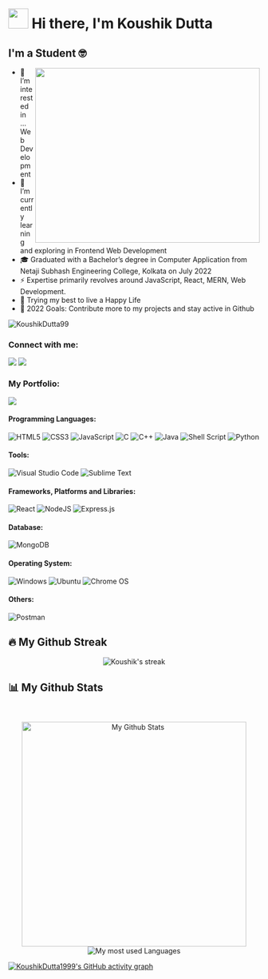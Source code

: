 # <img src="https://github.com/TheDudeThatCode/TheDudeThatCode/blob/master/Assets/Hi.gif" width="40px"> Hi there, I'm Koushik Dutta

## I'm a Student 🤓

<img align="right" height="350px" width="450px" src="https://raw.githubusercontent.com/abhisheknaiidu/abhisheknaiidu/master/code.gif"/>

- 👀 I’m interested in ... Web Development
- 🌱 I’m currently learning and exploring in Frontend Web Development
- 🎓 Graduated with a Bachelor’s degree in Computer Application from Netaji Subhash Engineering College, Kolkata on July 2022
- ⚡️  Expertise primarily revolves around JavaScript, React, MERN, Web Development.
- 🤞 Trying my best to live a Happy Life 
- 🥅 2022 Goals: Contribute more to my projects and stay active in Github

<p align="left"> <img src="https://komarev.com/ghpvc/?username=KoushikDutta99&label=Viewrs&color=0e75b6&style=flat" alt="KoushikDutta99" /> </p>

### Connect with me:

<a href="mailto:iamkoushik1999@gmail.com"><img src="https://img.shields.io/badge/Gmail-D14836?style=for-the-badge&logo=gmail&logoColor=white"></a>
<a href="https://linktr.ee/KoushikDutta1999"><img src="https://img.shields.io/badge/linktree-1de9b6?style=for-the-badge&logo=linktree&logoColor=white"></a>
<!---
<a href="https://www.linkedin.com/in/koushikdutta/"><img src="https://img.shields.io/badge/linkedin-%230077B5.svg?style=for-the-badge&logo=linkedin&logoColor=white"></a>
<a href="https://www.facebook.com/iamkoushikdutta/"><img src="https://img.shields.io/badge/Facebook-%231877F2.svg?style=for-the-badge&logo=Facebook&logoColor=white"></a>
<a href="https://twitter.com/iamkoushikdutta"><img src="https://img.shields.io/badge/iamkoushikdutta-%231DA1F2.svg?style=for-the-badge&logo=Twitter&logoColor=white"></a>
<a href="https://www.instagram.com/iamkoushik_dutta/"><img src="https://img.shields.io/badge/iamkoushik_dutta-%23E4405F.svg?style=for-the-badge&logo=Instagram&logoColor=white"></a>
<a href="https://discord.gg/aybTVjW4Hn"><img src="https://img.shields.io/badge/Koushik Dutta-%237289DA.svg?style=for-the-badge&logo=discord&logoColor=white"></a>
<a href="https://koushikdutta1999.wixsite.com/koushikdutta1999"><img src="https://img.shields.io/badge/wix-000?style=for-the-badge&logo=wix&logoColor=white"></a>
<br />
-->

### My Portfolio:

<a href="https://koushikdutta1999.github.io/Portfolio/"><img src="https://img.shields.io/badge/Portfolio-%23000000.svg?style=for-the-badge&logo=firefox&logoColor=#FF7139"></a>
<br />

#### Programming Languages:

![HTML5](https://img.shields.io/badge/html5-%23E34F26.svg?style=for-the-badge&logo=html5&logoColor=white)
![CSS3](https://img.shields.io/badge/css3-%231572B6.svg?style=for-the-badge&logo=css3&logoColor=white)
![JavaScript](https://img.shields.io/badge/javascript-%23323330.svg?style=for-the-badge&logo=javascript&logoColor=%23F7DF1E)
![C](https://img.shields.io/badge/c-%2300599C.svg?style=for-the-badge&logo=c&logoColor=white)
![C++](https://img.shields.io/badge/c++-%2300599C.svg?style=for-the-badge&logo=c%2B%2B&logoColor=white)
![Java](https://img.shields.io/badge/java-%23ED8B00.svg?style=for-the-badge&logo=java&logoColor=white)
![Shell Script](https://img.shields.io/badge/shell_script-%23121011.svg?style=for-the-badge&logo=gnu-bash&logoColor=white)
![Python](https://img.shields.io/badge/python-3670A0?style=for-the-badge&logo=python&logoColor=ffdd54)
<br />

#### Tools:

![Visual Studio Code](https://img.shields.io/badge/Visual%20Studio%20Code-0078d7.svg?style=for-the-badge&logo=visual-studio-code&logoColor=white)
![Sublime Text](https://img.shields.io/badge/sublime_text-%23575757.svg?style=for-the-badge&logo=sublime-text&logoColor=important)
<br />

#### **Frameworks, Platforms and Libraries**:

![React](https://img.shields.io/badge/react-%2320232a.svg?style=for-the-badge&logo=react&logoColor=%2361DAFB)
![NodeJS](https://img.shields.io/badge/node.js-6DA55F?style=for-the-badge&logo=node.js&logoColor=white)
![Express.js](https://img.shields.io/badge/express.js-%23404d59.svg?style=for-the-badge&logo=express&logoColor=%2361DAFB)
<br />

#### Database:

![MongoDB](https://img.shields.io/badge/MongoDB-%234ea94b.svg?style=for-the-badge&logo=mongodb&logoColor=white)
<br />

#### Operating System:

![Windows](https://img.shields.io/badge/Windows-0078D6?style=for-the-badge&logo=windows&logoColor=white)
![Ubuntu](https://img.shields.io/badge/Ubuntu-E95420?style=for-the-badge&logo=ubuntu&logoColor=white)
![Chrome OS](https://img.shields.io/badge/chrome%20os-3d89fc?style=for-the-badge&logo=google%20chrome&logoColor=white)
<br />

#### Others: 

![Postman](https://img.shields.io/badge/Postman-FF6C37?style=for-the-badge&logo=postman&logoColor=white)
<br />

## 🔥 My Github Streak
<p align="center">
    <img title="My Github Streak Check" alt="Koushik's streak" src="https://github-readme-streak-stats.herokuapp.com/?user=KoushikDutta1999&theme=black-ice&hide_border=true&stroke=0000&background=060A0C0"/>
</p>
   
 ## 📊 My Github Stats
<br/>
<p align="center">
    <img width="450px" alt="My Github Stats" src="https://github-readme-stats.vercel.app/api?username=KoushikDutta1999&show_icon=true&hide_border=true&theme=react&bg_color=0D1117&include_all_commits&count_private=true" />
    <img alt="My most used Languages" src="https://github-readme-stats.vercel.app/api/top-langs/?username=KoushikDutta1999&langs_count=8&count_private=true&layout=compact&theme=react&hide_border=true&bg_color=0D1117" /> 
</p>

[![KoushikDutta1999's GitHub activity graph](https://activity-graph.herokuapp.com/graph?username=KoushikDutta1999&theme=xcode)](https://git.io/KoushikDutta1999)

<br/>

